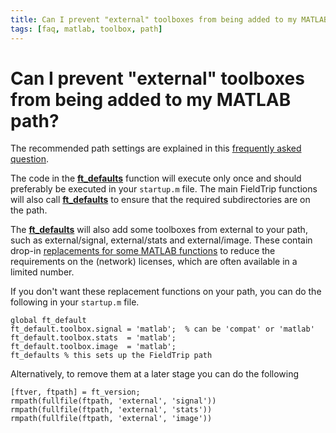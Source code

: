 ```yaml
---
title: Can I prevent "external" toolboxes from being added to my MATLAB path?
tags: [faq, matlab, toolbox, path]
---
```


# Can I prevent "external" toolboxes from being added to my MATLAB path?

The recommended path settings are explained in this [frequently asked question](/faq/installation).

The code in the **[ft_defaults](/reference/ft_defaults)** function will execute only once and should preferably be executed in your `startup.m` file. The main FieldTrip functions will also call **[ft_defaults](/reference/ft_defaults)** to ensure that the required subdirectories are on the path.

The **[ft_defaults](/reference/ft_defaults)** will also add some toolboxes from external to your path, such as external/signal, external/stats and external/image. These contain drop-in [replacements for some MATLAB functions](/faq/matlab_replacements) to reduce the requirements on the (network) licenses, which are often available in a limited number.

If you don't want these replacement functions on your path, you can do the following in your `startup.m` file.

    global ft_default
    ft_default.toolbox.signal = 'matlab';  % can be 'compat' or 'matlab'
    ft_default.toolbox.stats  = 'matlab';
    ft_default.toolbox.image  = 'matlab';
    ft_defaults % this sets up the FieldTrip path

Alternatively, to remove them at a later stage you can do the following

    [ftver, ftpath] = ft_version;
    rmpath(fullfile(ftpath, 'external', 'signal'))
    rmpath(fullfile(ftpath, 'external', 'stats'))
    rmpath(fullfile(ftpath, 'external', 'image'))
